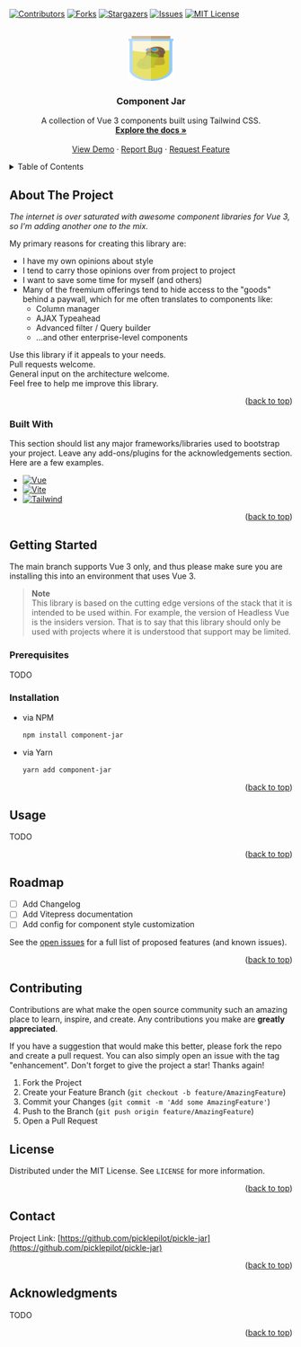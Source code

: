 <a id="readme-top"></a>

<!-- PROJECT SHIELDS -->
<!--
*** I'm using markdown "reference style" links for readability.
*** Reference links are enclosed in brackets [ ] instead of parentheses ( ).
*** See the bottom of this document for the declaration of the reference variables
*** for contributors-url, forks-url, etc. This is an optional, concise syntax you may use.
*** https://www.markdownguide.org/basic-syntax/#reference-style-links
-->
[![Contributors][contributors-shield]][contributors-url]
[![Forks][forks-shield]][forks-url]
[![Stargazers][stars-shield]][stars-url]
[![Issues][issues-shield]][issues-url]
[![MIT License][license-shield]][license-url]



<!-- PROJECT LOGO -->
<br />
<div align="center">
  <a href="https://github.com/picklepilot/pickle-jar">
    <img src="./public/Logo.svg" alt="Logo" width="80" height="80">
  </a>

  <h3 align="center">Component Jar</h3>

  <p>
    A collection of Vue 3 components built using Tailwind CSS.
    <br />
    <a href="https://github.com/picklepilot/pickle-jar"><strong>Explore the docs »</strong></a>
    <br />
    <br />
    <a href="https://github.com/picklepilot/pickle-jar">View Demo</a>
    ·
    <a href="https://github.com/picklepilot/pickle-jar/issues/new?labels=bug&template=bug-report---.md">Report Bug</a>
    ·
    <a href="https://github.com/picklepilot/pickle-jar/issues/new?labels=enhancement&template=feature-request---.md">Request Feature</a>
  
</p>
</div>



<!-- TABLE OF CONTENTS -->
<details>
  <summary>Table of Contents</summary>
  <ol>
    <li>
      <a href="#about-the-project">About The Project</a>
      <ul>
        <li><a href="#built-with">Built With</a></li>
      </ul>
    </li>
    <li>
      <a href="#getting-started">Getting Started</a>
      <ul>
        <li><a href="#prerequisites">Prerequisites</a></li>
        <li><a href="#installation">Installation</a></li>
      </ul>
    </li>
    <li><a href="#usage">Usage</a></li>
    <li><a href="#roadmap">Roadmap</a></li>
    <li><a href="#contributing">Contributing</a></li>
    <li><a href="#license">License</a></li>
    <li><a href="#contact">Contact</a></li>
    <li><a href="#acknowledgments">Acknowledgments</a></li>
  </ol>
</details>



<!-- ABOUT THE PROJECT -->
## About The Project

_The internet is over saturated with awesome component libraries for Vue 3, so I'm adding another one to the mix._

My primary reasons for creating this library are:
* I have my own opinions about style
* I tend to carry those opinions over from project to project
* I want to save some time for myself (and others)
* Many of the freemium offerings tend to hide access to the "goods" behind a paywall, which for me often translates to components like:
  * Column manager
  * AJAX Typeahead
  * Advanced filter / Query builder
  * ...and other enterprise-level components

Use this library if it appeals to your needs.<br />
Pull requests welcome.<br />
General input on the architecture welcome.<br />
Feel free to help me improve this library.

<p align="right">(<a href="#readme-top">back to top</a>)</p>



### Built With

This section should list any major frameworks/libraries used to bootstrap your project. Leave any add-ons/plugins for the acknowledgements section. Here are a few examples.

* [![Vue][Vue.js]][Vue-url]
* [![Vite][Vite]][Vite-url]
* [![Tailwind][TailwindCSS]][Tailwind-url]

<p align="right">(<a href="#readme-top">back to top</a>)</p>



<!-- GETTING STARTED -->
## Getting Started

The main branch supports Vue 3 only, and thus please make sure you are installing this into an environment that uses Vue 3.

> **Note**<br />
> This library is based on the cutting edge versions of the stack that it is intended to be used within. For example, the version of Headless Vue is the insiders version. That is to say that this library should only be used with projects where it is understood that support may be limited.

### Prerequisites 

TODO

### Installation

* via NPM
    ```sh
    npm install component-jar
    ```
* via Yarn
    ```sh
    yarn add component-jar
    ```
  
<p align="right">(<a href="#readme-top">back to top</a>)</p>



<!-- USAGE EXAMPLES -->
## Usage

TODO

<p align="right">(<a href="#readme-top">back to top</a>)</p>



<!-- ROADMAP -->
## Roadmap

- [ ] Add Changelog
- [ ] Add Vitepress documentation
- [ ] Add config for component style customization

See the [open issues](https://github.com/picklepilot/pickle-jar/issues) for a full list of proposed features (and known issues).

<p align="right">(<a href="#readme-top">back to top</a>)</p>



<!-- CONTRIBUTING -->
## Contributing

Contributions are what make the open source community such an amazing place to learn, inspire, and create. Any contributions you make are **greatly appreciated**.

If you have a suggestion that would make this better, please fork the repo and create a pull request. You can also simply open an issue with the tag "enhancement".
Don't forget to give the project a star! Thanks again!

1. Fork the Project
2. Create your Feature Branch (`git checkout -b feature/AmazingFeature`)
3. Commit your Changes (`git commit -m 'Add some AmazingFeature'`)
4. Push to the Branch (`git push origin feature/AmazingFeature`)
5. Open a Pull Request



<!-- LICENSE -->
## License

Distributed under the MIT License. See `LICENSE` for more information.

<p align="right">(<a href="#readme-top">back to top</a>)</p>



<!-- CONTACT -->
## Contact

<!-- Your Name - [@your_twitter](https://twitter.com/your_username) - email@example.com -->

Project Link: [https://github.com/picklepilot/pickle-jar](https://github.com/picklepilot/pickle-jar)

<p align="right">(<a href="#readme-top">back to top</a>)</p>



<!-- ACKNOWLEDGMENTS -->
## Acknowledgments

TODO

<p align="right">(<a href="#readme-top">back to top</a>)</p>



<!-- MARKDOWN LINKS & IMAGES -->
<!-- https://www.markdownguide.org/basic-syntax/#reference-style-links -->
[contributors-shield]: https://img.shields.io/github/contributors/picklepilot/pickle-jar.svg?style=for-the-badge
[contributors-url]: https://github.com/picklepilot/pickle-jar/graphs/contributors
[forks-shield]: https://img.shields.io/github/forks/picklepilot/pickle-jar.svg?style=for-the-badge
[forks-url]: https://github.com/picklepilot/pickle-jar/network/members
[stars-shield]: https://img.shields.io/github/stars/picklepilot/pickle-jar.svg?style=for-the-badge
[stars-url]: https://github.com/picklepilot/pickle-jar/stargazers
[issues-shield]: https://img.shields.io/github/issues/picklepilot/pickle-jar.svg?style=for-the-badge
[issues-url]: https://github.com/picklepilot/pickle-jar/issues
[license-shield]: https://img.shields.io/github/license/picklepilot/pickle-jar.svg?style=for-the-badge
[license-url]: https://github.com/picklepilot/pickle-jar/blob/main/LICENSE
[linkedin-shield]: https://img.shields.io/badge/-LinkedIn-black.svg?style=for-the-badge&logo=linkedin&colorB=555
[linkedin-url]: https://www.linkedin.com/in/justin-kaczmar
[Vue.js]: https://img.shields.io/badge/Vue.js-35495E?style=for-the-badge&logo=vuedotjs&logoColor=4FC08D
[Vue-url]: https://vuejs.org/
[TailwindCSS]: https://img.shields.io/badge/tailwindcss-%2338B2AC.svg?style=for-the-badge&logo=tailwind-css&logoColor=white
[Tailwind-url]: https://tailwindcss.com
[Vite]: https://img.shields.io/badge/vite-%23646CFF.svg?style=for-the-badge&logo=vite&logoColor=white
[Vite-url]: https://vite.dev